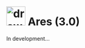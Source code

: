 # <img src="https://aresclient.org/resources/icon.svg" alt="drawing" height="50"/> Ares (3.0)
In development...